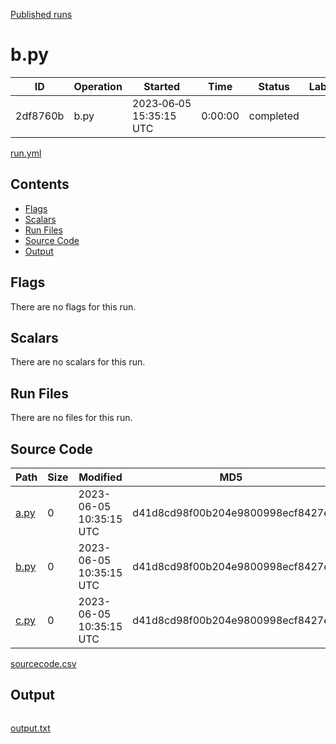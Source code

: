 [Published runs](../README.md)

# b.py

| ID                   | Operation           | Started                  | Time                | Status           | Label                |
| --                   | ---------           | ---------                | ----                | ------           | -----                |
| 2df8760b | b.py | 2023&#8209;06&#8209;05 15:35:15 UTC | 0:00:00 | completed | &nbsp; |

[run.yml](run.yml)

## Contents

- [Flags](#flags)
- [Scalars](#scalars)
- [Run Files](#run-files)
- [Source Code](#source-code)
- [Output](#output)

## Flags

There are no flags for this run.
## Scalars

There are no scalars for this run.
## Run Files

There are no files for this run.
## Source Code

| Path | Size | Modified | MD5 |
| ---- | ---- | -------- | --- |
| [a.py](sourcecode/a.py) | 0 | 2023-06-05 10:35:15 UTC | d41d8cd98f00b204e9800998ecf8427e |
| [b.py](sourcecode/b.py) | 0 | 2023-06-05 10:35:15 UTC | d41d8cd98f00b204e9800998ecf8427e |
| [c.py](sourcecode/c.py) | 0 | 2023-06-05 10:35:15 UTC | d41d8cd98f00b204e9800998ecf8427e |

[sourcecode.csv](sourcecode.csv)
## Output

```
```

[output.txt](output.txt)

